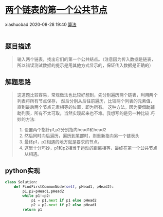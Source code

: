 <div class="blog-article">
    <h1><a href="p.html?p=\算法\算法之两个链表的第一个公共节点" class="title">两个链表的第一个公共节点</a></h1>
    <span class="author">xiashuobad</span>
    <span class="time">2020-08-28 19:40</span>
    <span><a href="tags.html?t=算法" class="tag">算法</a></span>
    </div><br/>

## 题目描述
> 输入两个链表，找出它们的第一个公共结点。（注意因为传入数据是链表，
>所以错误测试数据的提示是用其他方式显示的，保证传入数据是正确的）
## 解题思路
> 这道题比较容易，常规做法也比较好想到，先分别遍历两个链表，利用两个列表将所有节点保存，
>然后分别从后往前遍历，比较两个列表的元素值，直到最后两个节点元素相等的位置，即为所有。
>这种方法，因为要借助辅助列表，所有不太可取，当然实现起来也不难。我想写的是另一种比较
>巧妙的方法:
>1. 设置两个指针p1,p2分别指向head1和head2
>2. 然后同时向后遍历，遍历到尾部时，则重新指向另一个链表头
>3. 最终p1，p2相遇的地方就是要求的节点。
>4. 这里十分巧妙，p1和p2相当于运动的距离相等，最终在第一个公共节点从相遇。

## python实现
```python
class Solution:
    def FindFirstCommonNode(self, pHead1, pHead2):
        p1,p2=pHead1,pHead2
        while p1!=p2:
            p1 = p1.next if p1 else pHead2
            p2 = p2.next if p2 else pHead1
        return p1
```
                                              